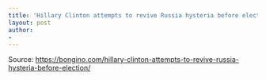```yaml
---
title: 'Hillary Clinton attempts to revive Russia hysteria before election'
layout: post
author:
-
---
```




Source: https://bongino.com/hillary-clinton-attempts-to-revive-russia-hysteria-before-election/
